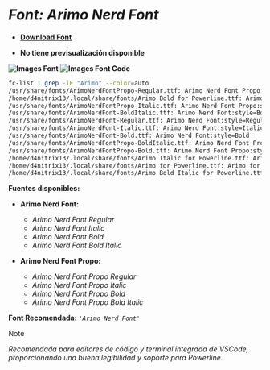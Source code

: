 <!-- Autor: Daniel Benjamin Perez Morales -->
<!-- GitHub: https://github.com/D4nitrix13 -->
<!-- GitLab: https://gitlab.com/D4nitrix13 -->
<!-- Correo electrónico: danielperezdev@proton.me -->

# ***Font: Arimo Nerd Font***

- **[Download Font](https://github.com/ryanoasis/nerd-fonts/releases/download/v3.2.1/Arimo.zip "https://github.com/ryanoasis/nerd-fonts/releases/download/v3.2.1/Arimo.zip")**

- **No tiene previsualización disponible**

**![Images Font](../../Fonts/Arimo%20Nerd%20Font.png "Fonts/Arimo Nerd Font.png")**
**![Images Font Code](../../Font%20Images%20Code/Arimo%20Nerd%20Font%20Code.png "Font Images Code/Arimo Nerd Font Code.png")**

```bash
fc-list | grep -iE "Arimo" --color=auto 
/usr/share/fonts/ArimoNerdFontPropo-Regular.ttf: Arimo Nerd Font Propo:style=Regular
/home/d4nitrix13/.local/share/fonts/Arimo Bold for Powerline.ttf: Arimo for Powerline:style=Bold
/usr/share/fonts/ArimoNerdFontPropo-Italic.ttf: Arimo Nerd Font Propo:style=Italic
/usr/share/fonts/ArimoNerdFont-BoldItalic.ttf: Arimo Nerd Font:style=Bold Italic
/usr/share/fonts/ArimoNerdFont-Regular.ttf: Arimo Nerd Font:style=Regular
/usr/share/fonts/ArimoNerdFont-Italic.ttf: Arimo Nerd Font:style=Italic
/usr/share/fonts/ArimoNerdFont-Bold.ttf: Arimo Nerd Font:style=Bold
/usr/share/fonts/ArimoNerdFontPropo-BoldItalic.ttf: Arimo Nerd Font Propo:style=Bold Italic
/usr/share/fonts/ArimoNerdFontPropo-Bold.ttf: Arimo Nerd Font Propo:style=Bold
/home/d4nitrix13/.local/share/fonts/Arimo Italic for Powerline.ttf: Arimo for Powerline:style=Italic
/home/d4nitrix13/.local/share/fonts/Arimo for Powerline.ttf: Arimo for Powerline:style=Regular
/home/d4nitrix13/.local/share/fonts/Arimo Bold Italic for Powerline.ttf: Arimo for Powerline:style=Bold Italic
```

**Fuentes disponibles:**

- **Arimo Nerd Font:**
  - *Arimo Nerd Font Regular*
  - *Arimo Nerd Font Italic*
  - *Arimo Nerd Font Bold*
  - *Arimo Nerd Font Bold Italic*

- **Arimo Nerd Font Propo:**
  - *Arimo Nerd Font Propo Regular*
  - *Arimo Nerd Font Propo Italic*
  - *Arimo Nerd Font Propo Bold*
  - *Arimo Nerd Font Propo Bold Italic*

**Font Recomendada:** *`'Arimo Nerd Font'`*

> [!NOTE]
> *Recomendada para editores de código y terminal integrada de VSCode, proporcionando una buena legibilidad y soporte para Powerline.*
